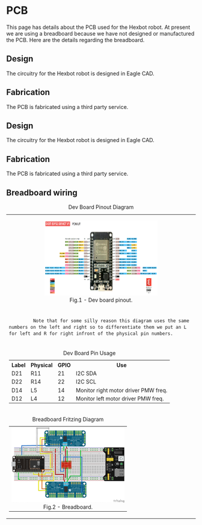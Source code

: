 # PCB

This page has details about the PCB used for the Hexbot robot. At present we are using a breadboard because we have not designed or manufactured the PCB. Here are the details regarding the breadboard.  

## Design

The circuitry for the Hexbot robot is designed in Eagle CAD.

## Fabrication

The PCB is fabricated using a third party service. 

## Design

The circuitry for the Hexbot robot is designed in Eagle CAD.

## Fabrication

The PCB is fabricated using a third party service. 

## Breadboard wiring

<table>
   <caption>Dev Board Pinout Diagram</caption>
   <tr>
      <td align ="center"> 
         <figure>
            <img src="/img/pinoutDOIT32devkitv1.png" alt="Dev board pinout" width="300" height="200"><br>
            <figcaption>Fig.1 - Dev board pinout.</figcaption>
         </figure> 
      </td>
   </tr>
   <tr>
      <td>
         <code>
         Note that for some silly reason this diagram uses the same numbers on the left and right so to differentiate them we put an L for left and R for right infront of the physical pin numbers.
         </code>
      </td>
   </tr>
   <tr>
      <td align ="left"> 
         <table>
            <caption>Dev Board Pin Usage</caption>
            <tr>
               <th>Label</th>
               <th>Physical</th>
               <th>GPIO</th>
               <th>Use</th>
            </tr>
            <tr>
               <td>D21</td>
               <td>R11</td>
               <td>21</td>
               <td>I2C SDA</td>
            </tr>
            <tr>
               <td>D22</td>
               <td>R14</td>
               <td>22</td>
               <td>I2C SCL</td>
            </tr>
            <tr>
               <td>D14</td>
               <td>L5</td>
               <td>14</td>
               <td>Monitor right motor driver PMW freq.</td>
            </tr>
            <tr>
               <td>D12</td>
               <td>L4</td>
               <td>12</td>
               <td>Monitor left motor driver PMW freq.</td>
            </tr>
         </table>
      </td>
  </tr> 
  <tr>
     <td>
         <table>
            <caption>Breadboard Fritzing Diagram</caption>
            <tr>
               <td align ="center">     
                  <img src="/img/hexbotBreadboard_bb.png" alt="Breadboard" width="300" height="200"><br>
                  <figcaption>Fig.2 - Breadboard.</figcaption>
               </td>
            </tr>
        </table>
     </td>
   </tr>
</table>
